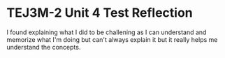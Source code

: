 # TEJ3M-2 Unit 4 Test Reflection 
I found explaining what I did to be challening as I can understand and memorize what I'm doing but can't always explain it but it really helps me understand the concepts. 

